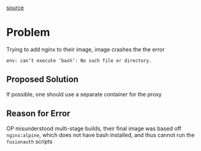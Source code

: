 [source](https://forums.docker.com/t/add-nginx-to-docker-container/144055)

# Problem
Trying to add nginx to their image, image crashes the the error
```
env: can’t execute ‘bash’: No such file or directory.
```

## Proposed Solution
If possible, one should use a separate container for the proxy
## Reason for Error
OP misunderstood multi-stage builds, their final image was based off `nginx:alpine`, which does not have bash installed, and thus cannot run the `fusionauth` scripts